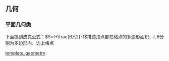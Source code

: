 ## 几何 <!-- {docsify-ignore} -->

### 平面几何类

下面提到皮克公式：$S=I+\frac{B}{2}-1$描述顶点都在格点的多边形面积，$I, B$分别为多边形内、边上格点

[template_geometry](cpp/template_geometry.cpp ':include :type=code')
